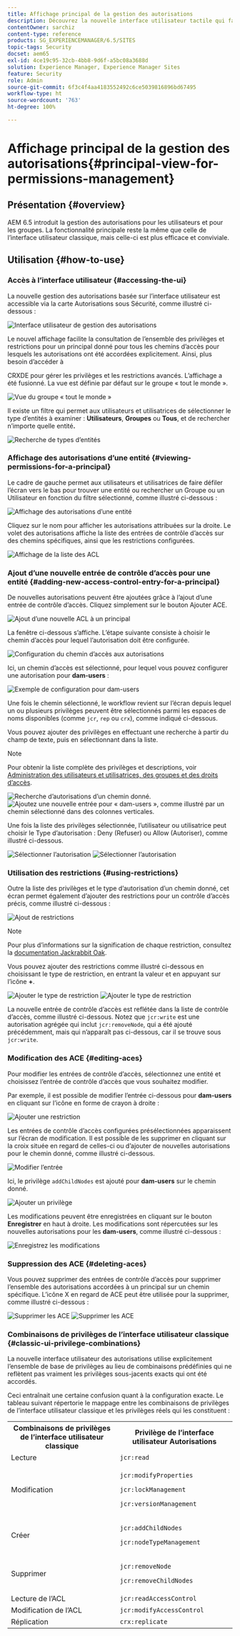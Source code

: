 ```yaml
---
title: Affichage principal de la gestion des autorisations
description: Découvrez la nouvelle interface utilisateur tactile qui facilite la gestion des autorisations.
contentOwner: sarchiz
content-type: reference
products: SG_EXPERIENCEMANAGER/6.5/SITES
topic-tags: Security
docset: aem65
exl-id: 4ce19c95-32cb-4bb8-9d6f-a5bc08a3688d
solution: Experience Manager, Experience Manager Sites
feature: Security
role: Admin
source-git-commit: 6f3c4f4aa4183552492c6ce5039816896bd67495
workflow-type: ht
source-wordcount: '763'
ht-degree: 100%

---
```



# Affichage principal de la gestion des autorisations{#principal-view-for-permissions-management}

## Présentation {#overview}

AEM 6.5 introduit la gestion des autorisations pour les utilisateurs et pour les groupes. La fonctionnalité principale reste la même que celle de l’interface utilisateur classique, mais celle-ci est plus efficace et conviviale.

## Utilisation {#how-to-use}

### Accès à l’interface utilisateur {#accessing-the-ui}

La nouvelle gestion des autorisations basée sur l’interface utilisateur est accessible via la carte Autorisations sous Sécurité, comme illustré ci-dessous :

![Interface utilisateur de gestion des autorisations](assets/screen_shot_2019-03-17at63333pm.png)

Le nouvel affichage facilite la consultation de l’ensemble des privilèges et restrictions pour un principal donné pour tous les chemins d’accès pour lesquels les autorisations ont été accordées explicitement. Ainsi, plus besoin d’accéder à

CRXDE pour gérer les privilèges et les restrictions avancés. L’affichage a été fusionné. La vue est définie par défaut sur le groupe « tout le monde ».

![Vue du groupe « tout le monde »](assets/unu-1.png)

Il existe un filtre qui permet aux utilisateurs et utilisatrices de sélectionner le type d’entités à examiner : **Utilisateurs**, **Groupes** ou **Tous**, et de rechercher n’importe quelle entité&#x200B;**.**

![Recherche de types d’entités](assets/image2019-3-20_23-52-51.png)

### Affichage des autorisations d’une entité {#viewing-permissions-for-a-principal}

Le cadre de gauche permet aux utilisateurs et utilisatrices de faire défiler l’écran vers le bas pour trouver une entité ou rechercher un Groupe ou un Utilisateur en fonction du filtre sélectionné, comme illustré ci-dessous :

![Affichage des autorisations d’une entité](assets/doi-1.png)

Cliquez sur le nom pour afficher les autorisations attribuées sur la droite. Le volet des autorisations affiche la liste des entrées de contrôle d’accès sur des chemins spécifiques, ainsi que les restrictions configurées.

![Affichage de la liste des ACL](assets/trei-1.png)

### Ajout d’une nouvelle entrée de contrôle d’accès pour une entité {#adding-new-access-control-entry-for-a-principal}

De nouvelles autorisations peuvent être ajoutées grâce à l’ajout d’une entrée de contrôle d’accès. Cliquez simplement sur le bouton Ajouter ACE.

![Ajout d’une nouvelle ACL à un principal](assets/patru.png)

La fenêtre ci-dessous s’affiche. L’étape suivante consiste à choisir le chemin d’accès pour lequel l’autorisation doit être configurée.

![Configuration du chemin d’accès aux autorisations](assets/cinci-1.png)

Ici, un chemin d’accès est sélectionné, pour lequel vous pouvez configurer une autorisation pour **dam-users** :

![Exemple de configuration pour dam-users](assets/sase-1.png)

Une fois le chemin sélectionné, le workflow revient sur l’écran depuis lequel un ou plusieurs privilèges peuvent être sélectionnés parmi les espaces de noms disponibles (comme `jcr`, `rep` ou `crx`), comme indiqué ci-dessous.

Vous pouvez ajouter des privilèges en effectuant une recherche à partir du champ de texte, puis en sélectionnant dans la liste.

>[!NOTE]
>
>Pour obtenir la liste complète des privilèges et descriptions, voir [Administration des utilisateurs et utilisatrices, des groupes et des droits d’accès](/help/sites-administering/user-group-ac-admin.md#access-right-management).

![Recherche d’autorisations d’un chemin donné.](assets/image2019-3-21_0-5-47.png) ![Ajoutez une nouvelle entrée pour « dam-users », comme illustré par un chemin sélectionné dans des colonnes verticales.](assets/image2019-3-21_0-6-53.png)

Une fois la liste des privilèges sélectionnée, l’utilisateur ou utilisatrice peut choisir le Type d’autorisation : Deny (Refuser) ou Allow (Autoriser), comme illustré ci-dessous.

![Sélectionner l’autorisation](assets/screen_shot_2019-03-17at63938pm.png) ![Sélectionner l’autorisation](assets/screen_shot_2019-03-17at63947pm.png)

### Utilisation des restrictions {#using-restrictions}

Outre la liste des privilèges et le type d’autorisation d’un chemin donné, cet écran permet également d’ajouter des restrictions pour un contrôle d’accès précis, comme illustré ci-dessous :

![Ajout de restrictions](assets/image2019-3-21_1-4-14.png)

>[!NOTE]
>
>Pour plus d’informations sur la signification de chaque restriction, consultez la [documentation Jackrabbit Oak](https://jackrabbit.apache.org/oak/docs/security/authorization/restriction.html).

Vous pouvez ajouter des restrictions comme illustré ci-dessous en choisissant le type de restriction, en entrant la valeur et en appuyant sur l’icône **+**.

![Ajouter le type de restriction](assets/sapte-1.png) ![Ajouter le type de restriction](assets/opt-1.png)

La nouvelle entrée de contrôle d’accès est reflétée dans la liste de contrôle d’accès, comme illustré ci-dessous. Notez que `jcr:write` est une autorisation agrégée qui inclut `jcr:removeNode`, qui a été ajouté précédemment, mais qui n’apparaît pas ci-dessous, car il se trouve sous `jcr:write`.

### Modification des ACE {#editing-aces}

Pour modifier les entrées de contrôle d’accès, sélectionnez une entité et choisissez l’entrée de contrôle d’accès que vous souhaitez modifier.

Par exemple, il est possible de modifier l’entrée ci-dessous pour **dam-users** en cliquant sur l’icône en forme de crayon à droite :

![Ajouter une restriction](assets/image2019-3-21_0-35-39.png)

Les entrées de contrôle d’accès configurées présélectionnées apparaissent sur l’écran de modification. Il est possible de les supprimer en cliquant sur la croix située en regard de celles-ci ou d’ajouter de nouvelles autorisations pour le chemin donné, comme illustré ci-dessous.

![Modifier l’entrée](assets/noua-1.png)

Ici, le privilège `addChildNodes` est ajouté pour **dam-users** sur le chemin donné.

![Ajouter un privilège](assets/image2019-3-21_0-45-35.png)

Les modifications peuvent être enregistrées en cliquant sur le bouton **Enregistrer** en haut à droite. Les modifications sont répercutées sur les nouvelles autorisations pour les **dam-users**, comme illustré ci-dessous :

![Enregistrez les modifications](assets/zece-1.png)

### Suppression des ACE {#deleting-aces}

Vous pouvez supprimer des entrées de contrôle d’accès pour supprimer l’ensemble des autorisations accordées à un principal sur un chemin spécifique. L’icône X en regard de ACE peut être utilisée pour la supprimer, comme illustré ci-dessous :

![Supprimer les ACE](assets/image2019-3-21_0-53-19.png) ![Supprimer les ACE](assets/unspe.png)

### Combinaisons de privilèges de l’interface utilisateur classique {#classic-ui-privilege-combinations}

La nouvelle interface utilisateur des autorisations utilise explicitement l’ensemble de base de privilèges au lieu de combinaisons prédéfinies qui ne reflètent pas vraiment les privilèges sous-jacents exacts qui ont été accordés.

Ceci entraînait une certaine confusion quant à la configuration exacte. Le tableau suivant répertorie le mappage entre les combinaisons de privilèges de l’interface utilisateur classique et les privilèges réels qui les constituent :

<table>
 <tbody>
  <tr>
   <th>Combinaisons de privilèges de l’interface utilisateur classique</th>
   <th>Privilège de l’interface utilisateur Autorisations</th>
  </tr>
  <tr>
   <td>Lecture</td>
   <td><code>jcr:read</code></td>
  </tr>
  <tr>
   <td>Modification</td>
   <td><p><code>jcr:modifyProperties</code></p> <p><code>jcr:lockManagement</code></p> <p><code>jcr:versionManagement</code></p> </td>
  </tr>
  <tr>
   <td>Créer</td>
   <td><p><code>jcr:addChildNodes</code></p> <p><code>jcr:nodeTypeManagement</code></p> </td>
  </tr>
  <tr>
   <td>Supprimer</td>
   <td><p><code>jcr:removeNode</code></p> <p><code>jcr:removeChildNodes</code></p> </td>
  </tr>
  <tr>
   <td>Lecture de l’ACL</td>
   <td><code>jcr:readAccessControl</code></td>
  </tr>
  <tr>
   <td>Modification de l’ACL</td>
   <td><code>jcr:modifyAccessControl</code></td>
  </tr>
  <tr>
   <td>Réplication</td>
   <td><code>crx:replicate</code></td>
  </tr>
 </tbody>
</table>
